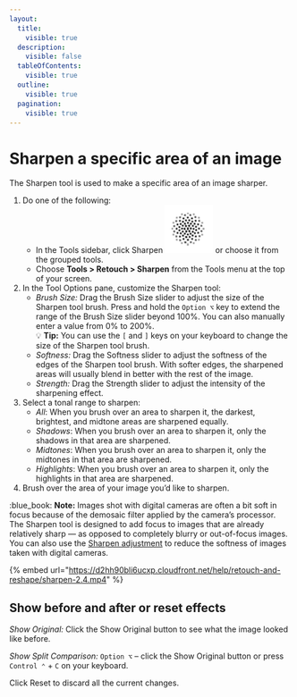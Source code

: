 ```yaml
---
layout:
  title:
    visible: true
  description:
    visible: false
  tableOfContents:
    visible: true
  outline:
    visible: true
  pagination:
    visible: true
---
```


# Sharpen a specific area of an image

The Sharpen tool is used to make a specific area of an image sharper.

1. Do one of the following:
   * In the Tools sidebar, click Sharpen <img src="../.gitbook/assets/Sharpen.png" alt="" data-size="line"> or choose it from the grouped tools.
   * Choose **Tools > Retouch > Sharpen** from the Tools menu at the top of your screen.
2. In the Tool Options pane, customize the Sharpen tool:
   * _Brush Size:_ Drag the Brush Size slider to adjust the size of the Sharpen tool brush. Press and hold the `Option ⌥` key to extend the range of the Brush Size slider beyond 100%. You can also manually enter a value from 0% to 200%. \
     :bulb: **Tip:** You can use the `[` and `]` keys on your keyboard to change the size of the Sharpen tool brush.
   * _Softness:_ Drag the Softness slider to adjust the softness of the edges of the Sharpen tool brush. With softer edges, the sharpened areas will usually blend in better with the rest of the image.
   * _Strength:_ Drag the Strength slider to adjust the intensity of the sharpening effect.
3. Select a tonal range to sharpen: 
   * _All_: When you brush over an area to sharpen it, the darkest, brightest, and midtone areas are sharpened equally. 
   * _Shadows_: When you brush over an area to sharpen it, only the shadows in that area are sharpened. 
   * _Midtones_: When you brush over an area to sharpen it, only the midtones in that area are sharpened. 
   * _Highlights_: When you brush over an area to sharpen it, only the highlights in that area are sharpened.
4. Brush over the area of your image you’d like to sharpen.

:blue\_book: **Note:** Images shot with digital cameras are often a bit soft in focus because of the demosaic filter applied by the camera’s processor. The Sharpen tool is designed to add focus to images that are already relatively sharp — as opposed to completely blurry or out-of-focus images. You can also use the [Sharpen adjustment](../adjust-colors/sharpen-an-image.md) to reduce the softness of images taken with digital cameras.

{% embed url="https://d2hh90bli6ucxp.cloudfront.net/help/retouch-and-reshape/sharpen-2.4.mp4" %}

## Show before and after or reset effects

_Show Original:_ Click the Show Original button to see what the image looked like before.

_Show Split Comparison:_ `Option ⌥` – click the Show Original button or press `Control ⌃` + `C` on your keyboard.

Click Reset to discard all the current changes.
